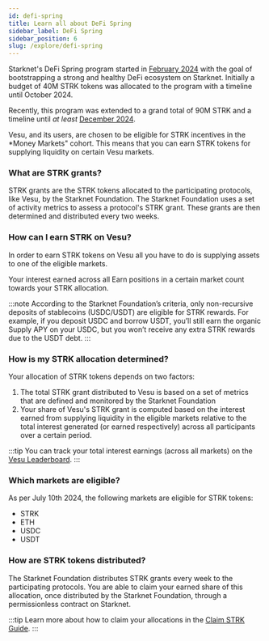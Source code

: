 ```yaml
---
id: defi-spring
title: Learn all about DeFi Spring
sidebar_label: DeFi Spring
sidebar_position: 6
slug: /explore/defi-spring
---
```


Starknet's DeFi Spring program started in [February 2024](https://www.starknet.io/blog/starknet-foundation-introduces-the-start-of-defi-spring) with the goal of bootstrapping a strong and healthy DeFi ecosystem on Starknet. Initially a budget of 40M STRK tokens was allocated to the program with a timeline until October 2024.

Recently, this program was extended to a grand total of 90M STRK and a timeline until *at least* [December 2024](https://www.starknet.io/blog/defi-spring-2-0).

Vesu, and its users, are chosen to be eligible for STRK incentives in the *Money Markets" cohort. This means that you can earn STRK tokens for supplying liquidity on certain Vesu markets.

### What are STRK grants?

STRK grants are the STRK tokens allocated to the participating protocols, like Vesu, by the Starknet Foundation. The Starknet Foundation uses a set of activity metrics to assess a protocol's STRK grant. These grants are then determined and distributed every two weeks.

### How can I earn STRK on Vesu?

In order to earn STRK tokens on Vesu all you have to do is supplying assets to one of the eligible markets.

Your interest earned across all Earn positions in a certain market count towards your STRK allocation.

:::note
According to the Starknet Foundation’s criteria, only non-recursive deposits of stablecoins (USDC/USDT) are eligible for STRK rewards. For example, if you deposit USDC and borrow USDT, you’ll still earn the organic Supply APY on your USDC, but you won’t receive any extra STRK rewards due to the USDT debt.
:::

### How is my STRK allocation determined?

Your allocation of STRK tokens depends on two factors:

1. The total STRK grant distributed to Vesu is based on a set of metrics that are defined and monitored by the Starknet Foundation
2. Your share of Vesu's STRK grant is computed based on the interest earned from supplying liquidity in the eligible markets relative to the total interest generated (or earned respectively) across all participants over a certain period.

:::tip
You can track your total interest earnings (across all markets) on the [Vesu Leaderboard](./leaderboard.md).
:::

### Which markets are eligible?

As per July 10th 2024, the following markets are eligible for STRK tokens:

- STRK
- ETH
- USDC
- USDT

### How are STRK tokens distributed?

The Starknet Foundation distributes STRK grants every week to the participating protocols. You are able to claim your earned share of this allocation, once distributed by the Starknet Foundation, through a permissionless contract on Starknet.

:::tip
Learn more about how to claim your allocations in the [Claim STRK Guide](../user-guides/claim-strk-guide.md).
:::